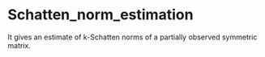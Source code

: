 # Schatten_norm_estimation
It gives an estimate of k-Schatten norms of a partially observed symmetric matrix. 
